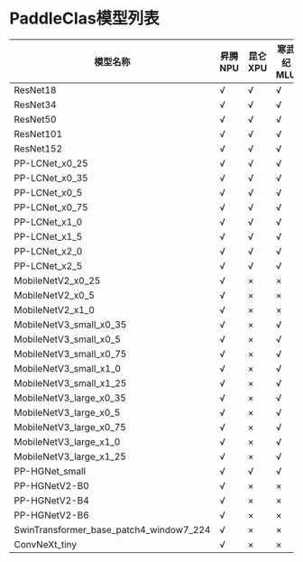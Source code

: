 # PaddleClas模型列表

| 模型名称 | 昇腾NPU | 昆仑XPU | 寒武纪MLU |
| ---------------- | -------- | ------- | --------- |
| ResNet18 | √ | √ | √ |
| ResNet34 | √ | √ | √ |
| ResNet50 | √ | √ | √ |
| ResNet101 | √ | √ | √ |
| ResNet152 | √ | √ | √ |
| PP-LCNet_x0_25 | √ | √ | √ |
| PP-LCNet_x0_35 | √ | √ | √ |
| PP-LCNet_x0_5 | √ | √ | √ |
| PP-LCNet_x0_75 | √ | √ | √ |
| PP-LCNet_x1_0 | √ | √ | √ |
| PP-LCNet_x1_5 | √ | √ | √ |
| PP-LCNet_x2_0 | √ | √ | √ |
| PP-LCNet_x2_5 | √ | √ | √ |
| MobileNetV2_x0_25 | √ | × | × |
| MobileNetV2_x0_5 | √ | × | × |
| MobileNetV2_x1_0 | √ | × | × |
| MobileNetV3_small_x0_35 | √ | × | √ |
| MobileNetV3_small_x0_5 | √ | × | √ |
| MobileNetV3_small_x0_75 | √ | × | √ |
| MobileNetV3_small_x1_0 | √ | × | √ |
| MobileNetV3_small_x1_25 | √ | × | √ |
| MobileNetV3_large_x0_35 | √ | × | √ |
| MobileNetV3_large_x0_5 | √ | × | √ |
| MobileNetV3_large_x0_75 | √ | × | √ |
| MobileNetV3_large_x1_0 | √ | × | √ |
| MobileNetV3_large_x1_25 | √ | × | √ |
| PP-HGNet_small | √ | √ | √ |
| PP-HGNetV2-B0 | √ | × | × |
| PP-HGNetV2-B4 | √ | × | × |
| PP-HGNetV2-B6 | √ | × | × |
| SwinTransformer_base_patch4_window7_224 | √ | × | × |
| ConvNeXt_tiny | √ | × | × |